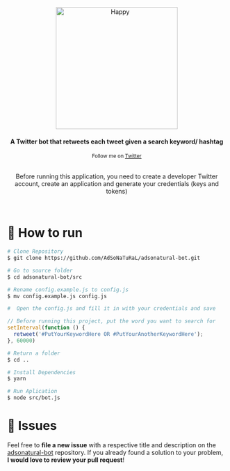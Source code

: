 <div align="center">
   <img src="https://logos-world.net/wp-content/uploads/2020/04/Twitter-Logo.png" alt="Happy" width="280"/>
   <h4>A Twitter bot that retweets each tweet given a search keyword/ hashtag </h4>
</div>

<div align="center">
  <sub>Follow me on
    <a href="https://twitter.com/adsonatural">
      Twitter
    </a>
  </sub>
</div>

<br />

<p align="center">Before running this application, you need to create a developer Twitter account, create an application and generate your credentials (keys and tokens)</p>

<br />

# :construction_worker: How to run
```bash
# Clone Repository
$ git clone https://github.com/AdSoNaTuRaL/adsonatural-bot.git
```
```bash
# Go to source folder
$ cd adsonatural-bot/src

# Rename config.example.js to config.js
$ mv config.example.js config.js

#  Open the config.js and fill it in with your credentials and save
```
```js
// Before running this project, put the word you want to search for
setInterval(function () {
  retweet('#PutYourKeywordHere OR #PutYourAnotherKeywordHere');
}, 60000)
```

```bash
# Return a folder
$ cd ..

# Install Dependencies
$ yarn

# Run Aplication
$ node src/bot.js
```

# :bug: Issues

Feel free to **file a new issue** with a respective title and description on the [adsonatural-bot](https://github.com/AdSoNaTuRaL/adsonatural-bot/issues) repository. If you already found a solution to your problem, **I would love to review your pull request**!
